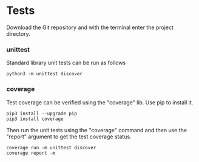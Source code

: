 # Tests

Download the Git repository and with the terminal enter the project directory.

### unittest

Standard library unit tests can be run as follows

```console
python3 -m unittest discover
```

### coverage

Test coverage can be verified using the "coverage" lib. Use pip to install it.

```console
pip3 install --upgrade pip
pip3 install coverage
```

Then run the unit tests using the "coverage" command and then use the "report" 
argument to get the test coverage status.

```console
coverage run -m unittest discover
coverage report -m
```
